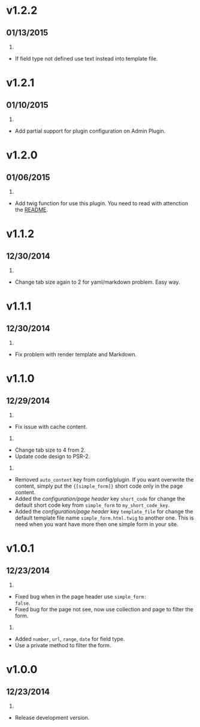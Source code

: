 # v1.2.2
## 01/13/2015

1. [](#bugfix)
  * If field type not defined use text instead into template file.

# v1.2.1
## 01/10/2015

1. [](#improved)
  * Add partial support for plugin configuration on Admin Plugin.

# v1.2.0
## 01/06/2015

1. [](#new)
  * Add twig function for use this plugin. You need to read with attenction the [README](README.md).

# v1.1.2
## 12/30/2014

1. [](#improved)
  * Change tab size again to 2 for yaml/markdown problem. Easy way.

# v1.1.1
## 12/30/2014

1. [](#bugfix)
  * Fix problem with render template and Markdown.

# v1.1.0
## 12/29/2014

1. [](#bugfix)
  * Fix issue with cache content.

1. [](#improved)
  * Change tab size to 4 from 2.
  * Update code design to PSR-2.

1. [](#new)
  * Removed <code>auto_content</code> key from config/plugin. If you want overwrite the content, simply put the <code>{[simple_form]}</code> short code only in the page content.
  * Added the _configuration/page header_ key <code>short_code</code> for change the default short code key from <code>simple_form</code> to <code>my_short_code_key</code>.
  * Added the _configuration/page header_ key <code>template_file</code> for change the default template file name <code>simple_form.html.twig</code> to another one. This is need when you want have more then one simple form in your site.

# v1.0.1
## 12/23/2014

1. [](#bugfix)
  * Fixed bug when in the page header use <code>simple_form: false</code>.
  * Fixed bug for the page not see, now use collection and page to filter the form.

1. [](#improved)
  * Added <code>number</code>, <code>url</code>, <code>range</code>, <code>date</code> for field type.
  * Use a private method to filter the form.

# v1.0.0
## 12/23/2014

1. [](#new)
  * Release development version.
